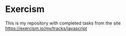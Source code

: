 # Exercism


This is my repository with completed tasks from the site https://exercism.io/my/tracks/javascript
